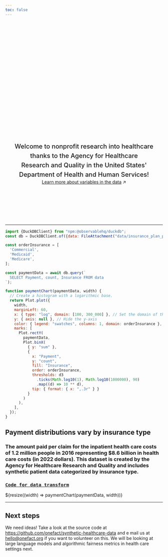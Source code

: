 ```yaml
---
toc: false
---
```


<style>

.hero {
  display: flex;
  flex-direction: column;
  align-items: center;
  font-family: var(--sans-serif);
  margin: 4rem 0 8rem;
  text-wrap: balance;
  text-align: center;
}

.hero h1 {
  margin: 2rem 0;
  max-width: none;
  font-size: 14vw;
  font-weight: 900;
  line-height: 1;
  background: linear-gradient(30deg, var(--theme-foreground-focus), currentColor);
  -webkit-background-clip: text;
  -webkit-text-fill-color: transparent;
  background-clip: text;
}

.hero h2 {
  margin: 0;
  max-width: 34em;
  font-size: 20px;
  font-style: initial;
  font-weight: 500;
  line-height: 1.5;
  color: var(--theme-foreground-muted);
}

@media (min-width: 640px) {
  .hero h1 {
    font-size: 90px;
  }
}

</style>

<div class="hero">
  <h1>Synthetic Healthcare Data</h1>
  <h2>Welcome to nonprofit research into healthcare thanks to the Agency for Healthcare Research and Quality in the United States' Department of Health and Human Services!</h2>
  <a href="https://www.ahrq.gov/sites/default/files/wysiwyg/data/SyH-DR-Codebook.pdf">Learn more about variables in the data<span style="display: inline-block; margin-left: 0.25rem;">↗︎</span></a>
</div>


---

```js
import {DuckDBClient} from "npm:@observablehq/duckdb";
const db = DuckDBClient.of({data: FileAttachment("data/insurance_plan_payment_histogram.parquet")});
```


```js
const orderInsurance = [
  'Commercial',
  'Medicaid',
  'Medicare',
];
```

```js
const paymentData = await db.query(`
  SELECT Payment, count, Insurance FROM data
`);
```

```js
function paymentChart(paymentData, width) {
  // Create a histogram with a logarithmic base.
  return Plot.plot({
    width,
    marginLeft: 60,
    x: { type: "log", domain: [100, 300_000] }, // Set the domain of the x-axis to be fixed between 1 and 1,000,000
    y: { axis: null }, // Hide the y-axis
    color: { legend: "swatches", columns: 1, domain: orderInsurance },
    marks: [
      Plot.rectY(
        paymentData,
        Plot.binX(
          { y: "sum" },
          {
            x: "Payment",
            y: "count",
            fill: "Insurance",
            order: orderInsurance,
            thresholds: d3
              .ticks(Math.log10(1), Math.log10(1000000), 90)
              .map((d) => 10 ** d),
            tip: { format: { x: ",.3r" } }
          }
        )
      ),
    ],
  });
}
```

<div class="card"> <h2>Payment distributions vary by insurance type</h2> <h3>The amount paid per claim for the inpatient health care costs of 1.2 million people in 2016 representing $8.6 billion in health care costs (in 2022 dollars). This dataset is created by the Agency for Healthcare Research and Quality and includes synthetic patient data categorized by insurance type.</h3> <h3> <code style="font-size: 90%;"><a href="https://github.com/onefact/synthetic-healthcare-data/blob/87c63a9d826c5ce8950c7257db19b4c809a650dd/data_processing/models/figures/insurance_plan_payment_histogram_inflation_adjusted.sql">Code for data transform</a></code></h3> ${resize((width) => paymentChart(paymentData, width))} </div>

---

## Next steps

We need ideas! Take a look at the source code at https://github.com/onefact/synthetic-healthcare-data and e mail us at hello@onefact.org if you want to volunteer on this. We will be looking at large language models and algorithmic fairness metrics in health care settings next. 
<!-- 
<div class="grid grid-cols-4">
  <div class="card">
    Chart your own data using <a href="https://observablehq.com/framework/lib/plot"><code>Plot</code></a> and <a href="https://observablehq.com/framework/javascript/files"><code>FileAttachment</code></a>. Make it responsive using <a href="https://observablehq.com/framework/javascript/display#responsive-display"><code>resize</code></a>.
  </div>
  <div class="card">
    Create a <a href="https://observablehq.com/framework/routing">new page</a> by adding a Markdown file (<code>whatever.md</code>) to the <code>docs</code> folder.
  </div>
  <div class="card">
    Add a drop-down menu using <a href="https://observablehq.com/framework/javascript/inputs"><code>Inputs.select</code></a> and use it to filter the data shown in a chart.
  </div>
  <div class="card">
    Write a <a href="https://observablehq.com/framework/loaders">data loader</a> that queries a local database or API, generating a data snapshot on build.
  </div>
  <div class="card">
    Import a <a href="https://observablehq.com/framework/javascript/imports">recommended library</a> from npm, such as <a href="https://observablehq.com/framework/lib/leaflet">Leaflet</a>, <a href="https://observablehq.com/framework/lib/dot">GraphViz</a>, <a href="https://observablehq.com/framework/lib/tex">TeX</a>, or <a href="https://observablehq.com/framework/lib/duckdb">DuckDB</a>.
  </div>
  <div class="card">
    Ask for help, or share your work or ideas, on the <a href="https://talk.observablehq.com/">Observable forum</a>.
  </div>
  <div class="card">
    Visit <a href="https://github.com/observablehq/framework">Framework on GitHub</a> and give us a star. Or file an issue if you’ve found a bug!
  </div>
</div> -->
